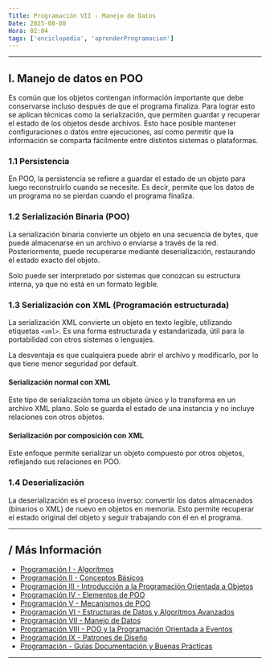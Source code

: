```yaml
---
Title: Programación VII - Manejo de Datos
Date: 2025-08-08
Hora: 02:04
tags: ['enciclopedia', 'aprenderProgramacion']
---
```


---

## I. Manejo de datos en POO

Es común que los objetos contengan información importante que debe conservarse incluso después de que el programa finaliza. Para lograr esto se aplican técnicas como la serialización, que permiten guardar y recuperar el estado de los objetos desde archivos. Esto hace posible mantener configuraciones o datos entre ejecuciones, así como permitir que la información se comparta fácilmente entre distintos sistemas o plataformas.

### 1.1 Persistencia

En POO, la persistencia se refiere a guardar el estado de un objeto para luego reconstruirlo cuando se necesite. Es decir, permite que los datos de un programa no se pierdan cuando el programa finaliza.

### 1.2 Serialización Binaria (POO)

La serialización binaria convierte un objeto en una secuencia de bytes, que puede almacenarse en un archivo o enviarse a través de la red. Posteriormente, puede recuperarse mediante deserialización, restaurando el estado exacto del objeto.

Solo puede ser interpretado por sistemas que conozcan su estructura interna, ya que no está en un formato legible.
### 1.3 Serialización con XML (Programación estructurada)

La serialización XML convierte un objeto en texto legible, utilizando etiquetas `<xml>`. Es una forma estructurada y estandarizada, útil para la portabilidad con otros sistemas o lenguajes.

La desventaja es que cualquiera puede abrir el archivo y modificarlo, por lo que tiene menor seguridad por default.

#### Serialización normal con XML

Este tipo de serialización toma un objeto único y lo transforma en un archivo XML plano. Solo se guarda el estado de una instancia y no incluye relaciones con otros objetos.
#### Serialización por composición con XML

Este enfoque permite serializar un objeto compuesto por otros objetos, reflejando sus relaciones en POO.

### 1.4 Deserialización

La deserialización es el proceso inverso: convertir los datos almacenados (binarios o XML) de nuevo en objetos en memoria. Esto permite recuperar el estado original del objeto y seguir trabajando con él en el programa.


---

## / Más Información

- [Programación I - Algoritmos](/apuntes/programación-i---algoritmos/)
- [Programación II - Conceptos Básicos](/apuntes/programación-ii---conceptos-básicos/)
- [Programación III - Introducción a la Programación Orientada a Objetos](/apuntes/programación-iii---introducción-a-la-programación-orientada-a-objetos/)
- [Programación IV - Elementos de POO](/apuntes/programación-iv---elementos-de-poo/)
- [Programación V - Mecanismos de POO](/apuntes/programación-v---mecanismos-de-poo/)
- [Programación VI - Estructuras de Datos y Algoritmos Avanzados](/apuntes/programación-vi---estructuras-de-datos-y-algoritmos-avanzados/)
- [Programación VII - Manejo de Datos](/apuntes/programación-vii---manejo-de-datos/)
- [Programación VIII - POO y la Programación Orientada a Eventos](/apuntes/programación-viii---poo-y-la-programación-orientada-a-eventos/)
- [Programación IX - Patrones de Diseño](/apuntes/programación-ix---patrones-de-diseño/)
- [Programación - Guías Documentación y Buenas Prácticas](/apuntes/programación---guías-documentación-y-buenas-prácticas/)

---
